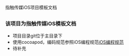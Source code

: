 

指触传媒iOS项目模板文档

<a name='naming'/></a>
-----
### <a name='naming-basic-principle'></a>该项目为指触传媒iOS模板文档

* 项目目录git位于主目录下
* 使用cocoapod，编码规范参照iOS编程规范[iOS编程规范](https://github.com/zhichu99/Team-Specification/blob/master/iOS编程规范.md)
* 待补充
